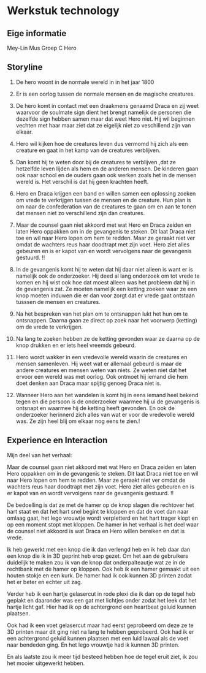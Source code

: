 # Werkstuk technology

## Eige informatie

Mey-Lin Mus 
Groep C
Hero

## Storyline 

1. De hero woont in de normale wereld in in het jaar 1800

2. Er is een oorlog tussen de normale mensen en de magische creatures.

3. De hero komt in contact met een draakmens genaamd Draca en zij weet waarvoor de soulmate sign dient het brengt namelijk de personen die dezelfde sign hebben samen maar dat weet Hero niet. Hij wil beginnen vechten met haar maar ziet dat ze eigelijk niet zo veschillend zijn van elkaar.

4. Hero wil kijken hoe de creatures leven dus vermomd hij zich als een creature en gaat in het kamp van de creatures verblijven. 
5. Dan komt hij te weten door bij de creatures te verblijven ,dat ze hetzelfde leven lijden als hem en de anderen mensen. De kinderen gaan ook naar school en de ouders gaan ook werken zoals het in de mensen wereld is. Het verschil is dat hij geen krachten heeft. 

6. Hero en Draca krijgen een band en willen samen een oplossing zoeken om vrede te verkrijgen tussen de mensen en de creature. Hun plan is om naar de confederation van de creatures te gaan om en aan te tonen dat mensen niet zo verschillend zijn dan creatures. 

7. Maar de counsel gaan niet akkoord met wat Hero en Draca zeiden en laten Hero oppakken om in de gevangenis te steken. Dit laat Draca niet toe en wil naar Hero lopen om hem te redden. Maar ze geraakt niet ver omdat de wachters reus haar doodtrapt met zijn voet. Hero ziet alles gebeuren en is er kapot van en wordt vervolgens naar de gevangenis gestuurd. !!

8. In de gevangenis komt hij te weten dat hij daar niet alleen is want er is namelijk ook de onderzoeker. Hij deed al lang onderzoek om tot vrede te komen en hij wist ook hoe dat moest alleen was het probleem dat hij in de gevangenis zat. Ze moeten namelijk een ketting zoeken waar ze een knop moeten induwen die er dan voor zorgt dat er vrede gaat ontstaan tusssen de mensen en creatures.

9. Na het bespreken van het plan om te ontsnappen lukt het hun om te ontsnappen. Daarna gaan ze direct op zoek naar het voorwerp (ketting) om de vrede te verkrijgen.

10. Na lang te zoeken hebben ze de ketting gevonden waar ze daarna op de knop drukken en er iets heel vreemds gebeurd. 

11. Hero wordt wakker in een vredevolle wereld waarin de creatures en mensen samenleven. Hij weet wat er allemaal gebeurd is maar de andere creatures en mensen weten van niets. Ze weten niet dat het ervoor een wereld was met oorlog. Ook ontmoet hij iemand die hem doet denken aan Draca maar spijtig genoeg Draca niet is. 

12. Wanneer Hero aan het wandelen is komt hij in eens iemand heel bekend tegen en die persoon is de onderzoeker waarmee hij ui de gevangenis is ontsnapt en waarmee hij de ketting heeft gevonden. En ook de onderzoeker herinnerd zich alles van wat er voor de vredevolle wereld was. Ze zijn heel blij om elkaar nog eens te zien.!


## Experience en Interaction

Mijn deel van het verhaal:

Maar de counsel gaan niet akkoord met wat Hero en Draca zeiden en laten Hero oppakken om in de gevangenis te steken. Dit laat Draca niet toe en wil naar Hero lopen om hem te redden. Maar ze geraakt niet ver omdat de wachters reus haar doodtrapt met zijn voet. Hero ziet alles gebeuren en is er kapot van en wordt vervolgens naar de gevangenis gestuurd. !!

De bedoelling is dat ze met de hamer op de knop slagen die rechtover het hart staat en dat het hart snel begint te kloppen en dat de voet dan naar omlaag gaat, het lego vrouwtje wordt verpletterd en het hart trager klopt en op een moment stopt met kloppen. De hamer in het verhaal is het deel waar de counsel niet akkoord is wat Draca en Hero willen bereiken en dat is vrede.

Ik heb gewerkt met een knop die ik dan verlengd heb en ik heb daar dan een knop die ik in 3D geprint heb erop gezet. Om het aan de gebruikers duidelijk te maken zou ik van de knop dat onderpalteautje wat ze in de rechtbank met de hamer op kloppen. Ook heb ik een hamer gemaakt uit een houten stokje en een kurk. De hamer had ik ook kunnen 3D printen zodat het er beter en echter uit zag.

Verder heb ik een hartje gelasercut in rode plexi die ik dan op de tegel heb geplakt en daaronder was een gat met lichtjes onder zodat het leek dat het hartje licht gaf. Hier had ik op de achtergrond een heartbeat geluid kunnen plaatsen.

Ook had ik een voet gelasercut maar had eerst geprobeerd om deze ze te 3D printen maar dit ging niet na lang te hebben geprobeerd. Ook had ik er een achtergrond geluid kunnen plaatsen met een luid lawaai als de voet naar bendeden ging. En het lego vrouwtje had ik kunnen 3D printen. 

En als laatste zou ik meer tijd besteed hebben hoe de tegel eruit ziet, ik zou het mooier uitgewerkt hebben.






